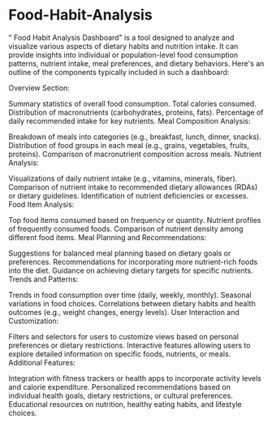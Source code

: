 # Food-Habit-Analysis
 " Food Habit Analysis Dashboard" is a tool designed to analyze and visualize various aspects of dietary habits and nutrition intake. It can provide insights into individual or population-level food consumption patterns, nutrient intake, meal preferences, and dietary behaviors. Here's an outline of the components typically included in such a dashboard:

Overview Section:

Summary statistics of overall food consumption.
Total calories consumed.
Distribution of macronutrients (carbohydrates, proteins, fats).
Percentage of daily recommended intake for key nutrients.
Meal Composition Analysis:

Breakdown of meals into categories (e.g., breakfast, lunch, dinner, snacks).
Distribution of food groups in each meal (e.g., grains, vegetables, fruits, proteins).
Comparison of macronutrient composition across meals.
Nutrient Analysis:

Visualizations of daily nutrient intake (e.g., vitamins, minerals, fiber).
Comparison of nutrient intake to recommended dietary allowances (RDAs) or dietary guidelines.
Identification of nutrient deficiencies or excesses.
Food Item Analysis:

Top food items consumed based on frequency or quantity.
Nutrient profiles of frequently consumed foods.
Comparison of nutrient density among different food items.
Meal Planning and Recommendations:

Suggestions for balanced meal planning based on dietary goals or preferences.
Recommendations for incorporating more nutrient-rich foods into the diet.
Guidance on achieving dietary targets for specific nutrients.
Trends and Patterns:

Trends in food consumption over time (daily, weekly, monthly).
Seasonal variations in food choices.
Correlations between dietary habits and health outcomes (e.g., weight changes, energy levels).
User Interaction and Customization:

Filters and selectors for users to customize views based on personal preferences or dietary restrictions.
Interactive features allowing users to explore detailed information on specific foods, nutrients, or meals.
Additional Features:

Integration with fitness trackers or health apps to incorporate activity levels and calorie expenditure.
Personalized recommendations based on individual health goals, dietary restrictions, or cultural preferences.
Educational resources on nutrition, healthy eating habits, and lifestyle choices.
